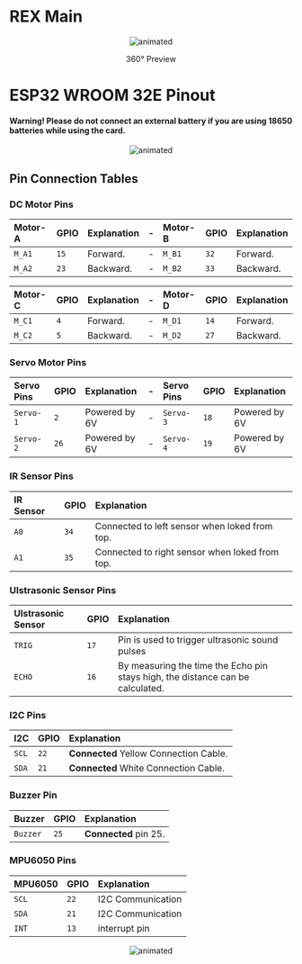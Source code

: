 # REX Main

<p align="center">
  <img src="https://user-images.githubusercontent.com/112697142/230360152-12d52dec-c5a4-4487-ae4a-e29177675dd2.gif" alt="animated" />
</p>

<p align="center">
360° Preview
</p>

# ESP32 WROOM 32E Pinout 


#### Warning! Please do not connect an external battery if you are using 18650 batteries while using the card.



<p align="center">
  <img src="https://user-images.githubusercontent.com/78815495/232464806-6abdce40-22c8-40ba-807a-c8adba2092a3.png" alt="animated" />
</p>

## Pin Connection Tables
### DC Motor Pins
| Motor-A   | GPIO     | Explanation                         | - | Motor-B   | GPIO     | Explanation                         |
| :-------- | :------- | :-------------------------    |:--| :-------- | :------- | :-------------------------    |
| `M_A1`    | `15`     | Forward.                      | - | `M_B1`    | `32`     | Forward.                      |
| `M_A2`    | `23`     | Backward.                     | - | `M_B2`    | `33`     | Backward.                     |

| Motor-C   | GPIO     | Explanation                         | - | Motor-D   | GPIO     | Explanation                         |
| :-------- | :------- | :-------------------------    |:- | :-------- | :------- | :-------------------------    |
| `M_C1`    | `4`      | Forward.                      | - | `M_D1`    | `14`     | Forward.                      |
| `M_C2`    | `5`      | Backward.                     | - | `M_D2`    | `27`     | Backward.                     |

### Servo Motor Pins
| Servo Pins   | GPIO     | Explanation                      | -  | Servo Pins   | GPIO     | Explanation                      |
| :--------    | :------- | :------------------------- |:-| :--------    | :------- | :------------------------- |
| `Servo-1`    | `2`      | Powered by 6V | - | `Servo-3`    | `18`     | Powered by 6V |
| `Servo-2`    | `26`     | Powered by 6V | - | `Servo-4`    | `19`     | Powered by 6V |

### IR Sensor Pins
| IR Sensor | GPIO     |       Explanation                   |
| :-------- | :------- | :-------------------------    |
| `A0`      | `34`      | Connected to left sensor when loked from top. |
| `A1`      | `35`      | Connected to right sensor when loked from top. |
### Ulstrasonic Sensor Pins
| Ulstrasonic Sensor   | GPIO      |                                     Explanation                                      |
| :--------            | :-------  | :-------------------------                                                     |
| `TRIG`               | `17`      | Pin is used to trigger ultrasonic sound pulses                                 |
| `ECHO`               | `16`      | By measuring the time the Echo pin stays high, the distance can be calculated. |
### I2C Pins
| I2C        | GPIO      |       Explanation                   |
| :--------  | :-------  | :-------------------------    |
| `SCL`      | `22`      | **Connected** Yellow Connection Cable. |
| `SDA`      | `21`      | **Connected** White Connection Cable. |
### Buzzer Pin
| Buzzer     | GPIO      |       Explanation                   |
| :--------  | :-------  | :-------------------------    |
| `Buzzer`   | `25`      |  **Connected** pin 25. |
### MPU6050 Pins
| MPU6050    | GPIO      |       Explanation                  |
| :--------  | :-------  | :-------------------------   |
| `SCL`      | `22`      | I2C Communication |
| `SDA`      | `21`      | I2C Communication |
| `INT`      | `13`      | interrupt pin     |


</p>
<p align="center">
  <img src="https://user-images.githubusercontent.com/78815495/232464533-1807c9cc-87b0-4529-b5ec-bb78b5b8704c.jpg" alt="animated" />
</p>

